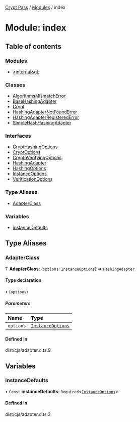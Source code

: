 [Crypt Pass](../README.md) / [Modules](../modules.md) / index

# Module: index

## Table of contents

### Modules

- [&lt;internal\&gt;](index._internal_.md)

### Classes

- [AlgorithmsMismatchError](../classes/index.AlgorithmsMismatchError.md)
- [BaseHashingAdapter](../classes/index.BaseHashingAdapter.md)
- [Crypt](../classes/index.Crypt.md)
- [HashingAdapterNotFoundError](../classes/index.HashingAdapterNotFoundError.md)
- [HashingAdapterRegisteredError](../classes/index.HashingAdapterRegisteredError.md)
- [SimpleHashHashingAdapter](../classes/index.SimpleHashHashingAdapter.md)

### Interfaces

- [CryptHashingOptions](../interfaces/index.CryptHashingOptions.md)
- [CryptOptions](../interfaces/index.CryptOptions.md)
- [CryptoVerifyingOptions](../interfaces/index.CryptoVerifyingOptions.md)
- [HashingAdapter](../interfaces/index.HashingAdapter.md)
- [HashingOptions](../interfaces/index.HashingOptions.md)
- [InstanceOptions](../interfaces/index.InstanceOptions.md)
- [VerificationOptions](../interfaces/index.VerificationOptions.md)

### Type Aliases

- [AdapterClass](index.md#adapterclass)

### Variables

- [instanceDefaults](index.md#instancedefaults)

## Type Aliases

### AdapterClass

Ƭ **AdapterClass**: (`options`: [`InstanceOptions`](../interfaces/index.InstanceOptions.md)) => [`HashingAdapter`](../interfaces/index.HashingAdapter.md)

#### Type declaration

• (`options`)

##### Parameters

| Name | Type |
| :------ | :------ |
| `options` | [`InstanceOptions`](../interfaces/index.InstanceOptions.md) |

#### Defined in

dist/cjs/adapter.d.ts:9

## Variables

### instanceDefaults

• `Const` **instanceDefaults**: `Required`<[`InstanceOptions`](../interfaces/index.InstanceOptions.md)\>

#### Defined in

dist/cjs/adapter.d.ts:3
